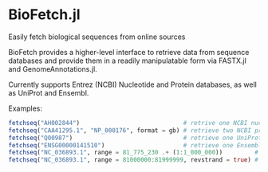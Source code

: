 # BioFetch.jl
 Easily fetch biological sequences from online sources

BioFetch provides a higher-level interface to retrieve data from sequence databases and provide them in
a readily manipulatable form via FASTX.jl and GenomeAnnotations.jl.

Currently supports Entrez (NCBI) Nucleotide and Protein databases, as well as UniProt and Ensembl.

Examples:
```julia
fetchseq("AH002844")                             # retrive one NCBI nucleotide record as FASTA
fetchseq("CAA41295.1", "NP_000176", format = gb) # retrieve two NCBI protein records as GenBank Flat File
fetchseq("Q00987")                               # retrieve one UniProt protein record as FASTA
fetchseq("ENSG00000141510")                      # retrieve one Ensembl gene record's proteins as FASTA
fetchseq("NC_036893.1", range = 81_775_230 .+ (1:1_000_000))         # retrive a 1 Mb segment of a FASTA NCBI genomic record
fetchseq("NC_036893.1", range = 81000000:81999999, revstrand = true) # retrive a 1 Mb segment of a FASTA NCBI genomic record on the reverse strand
```
